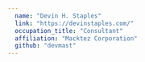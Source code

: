```yaml
---
  name: "Devin H. Staples"
  link: "https://devinstaples.com/"
  occupation_title: "Consultant"
  affiliation: "Macktez Corporation"
  github: "devmast"
---
```

